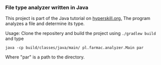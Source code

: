 ### File type analyzer written in Java

This project is part of the Java tutorial on [hyperskill.org.](https://hyperskill.org/projects/64)
The program analyzes a file and determine its type.

Usage:
Clone the repositery and build the project using ```./gradlew build``` and type

````java -cp build/classes/java/main/ pl.farmac.analyzer.Main par````

Where "par" is a path to the directory.